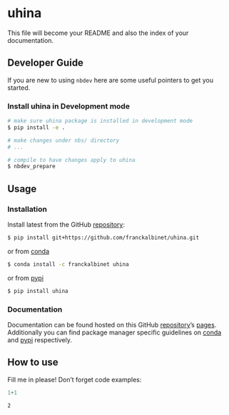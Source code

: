 # uhina


<!-- WARNING: THIS FILE WAS AUTOGENERATED! DO NOT EDIT! -->

This file will become your README and also the index of your
documentation.

## Developer Guide

If you are new to using `nbdev` here are some useful pointers to get you
started.

### Install uhina in Development mode

``` sh
# make sure uhina package is installed in development mode
$ pip install -e .

# make changes under nbs/ directory
# ...

# compile to have changes apply to uhina
$ nbdev_prepare
```

## Usage

### Installation

Install latest from the GitHub
[repository](https://github.com/franckalbinet/uhina):

``` sh
$ pip install git+https://github.com/franckalbinet/uhina.git
```

or from [conda](https://anaconda.org/franckalbinet/uhina)

``` sh
$ conda install -c franckalbinet uhina
```

or from [pypi](https://pypi.org/project/uhina/)

``` sh
$ pip install uhina
```

### Documentation

Documentation can be found hosted on this GitHub
[repository](https://github.com/franckalbinet/uhina)’s
[pages](https://franckalbinet.github.io/uhina/). Additionally you can
find package manager specific guidelines on
[conda](https://anaconda.org/franckalbinet/uhina) and
[pypi](https://pypi.org/project/uhina/) respectively.

## How to use

Fill me in please! Don’t forget code examples:

``` python
1+1
```

    2
